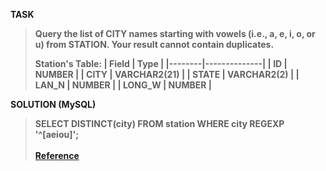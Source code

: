 [comment]: <> (Written: 23-Mar-2020)

<b>TASK<b>
> Query the list of CITY names starting with vowels (i.e., a, e, i, o, or u) from STATION. Your result cannot contain duplicates.
>
> Station's Table: 
> | Field  | Type         |
> |--------|--------------|
> | ID     | NUMBER       |
> | CITY   | VARCHAR2(21) |
> | STATE  | VARCHAR2(2)  |
> | LAN_N  | NUMBER       |
> | LONG_W | NUMBER       |

<b>SOLUTION (MySQL)</b>
> SELECT DISTINCT(city) FROM station WHERE city REGEXP '^[aeiou]';<br><br>
> [Reference](https://www.tutorialspoint.com/mysql/mysql-regexps.html)
